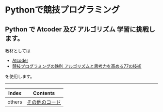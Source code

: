 #  Pythonで競技プログラミング
## **Python** で **Atcoder** 及び **アルゴリズム** 学習に挑戦します。

教材としては
* [Atcoder](https://atcoder.jp/) 
* [競技プログラミングの鉄則 アルゴリズムと思考力を高める77の技術](https://www.amazon.co.jp/%E7%AB%B6%E6%8A%80%E3%83%97%E3%83%AD%E3%82%B0%E3%83%A9%E3%83%9F%E3%83%B3%E3%82%B0%E3%81%AE%E9%89%84%E5%89%87-%E3%82%A2%E3%83%AB%E3%82%B4%E3%83%AA%E3%82%BA%E3%83%A0%E5%8A%9B%E3%81%A8%E6%80%9D%E8%80%83%E5%8A%9B%E3%82%92%E9%AB%98%E3%82%81%E3%82%8B77%E3%81%AE%E6%8A%80%E8%A1%93-Compass-Books%E3%82%B7%E3%83%AA%E3%83%BC%E3%82%BA-%E7%B1%B3%E7%94%B0/dp/483997750X)

を使用します。

----

| Index | Contents |
| :---:  | :---: |
|   others   | [その他のコード](https://github.com/Tohru-246ra/kyopuro_python/tree/main/others)|

